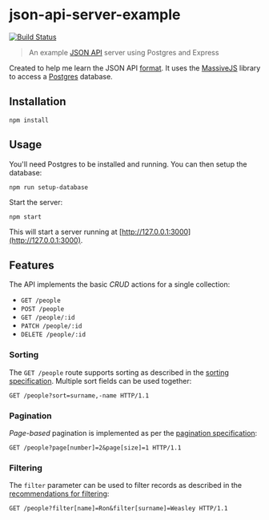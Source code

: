 # json-api-server-example

[![Build Status](https://travis-ci.org/robinjmurphy/json-api-server-example.svg?branch=master)](https://travis-ci.org/robinjmurphy/json-api-server-example)

> An example [JSON API](http://jsonapi.org/) server using Postgres and Express

Created to help me learn the JSON API [format](http://jsonapi.org/format/). It uses the [MassiveJS](https://github.com/robconery/massive-js) library to access a [Postgres](http://www.postgresql.org/) database.

## Installation

```
npm install
```

## Usage

You'll need Postgres to be installed and running. You can then setup the database:

```
npm run setup-database
```

Start the server:

```
npm start
```

This will start a server running at [http://127.0.0.1:3000](http://127.0.0.1:3000).

## Features

The API implements the basic _CRUD_ actions for a single collection:

* `GET /people`
* `POST /people`
* `GET /people/:id`
* `PATCH /people/:id`
* `DELETE /people/:id`

### Sorting

The `GET /people` route supports sorting as described in the [sorting specification](http://jsonapi.org/format/#fetching-sorting). Multiple sort fields can be used together:

```http
GET /people?sort=surname,-name HTTP/1.1
```

### Pagination

_Page-based_ pagination is implemented as per the [pagination specification](http://jsonapi.org/format/#fetching-pagination):

```http
GET /people?page[number]=2&page[size]=1 HTTP/1.1
```
### Filtering

The `filter` parameter can be used to filter records as described in the [recommendations for filtering](http://jsonapi.org/recommendations/#filtering):

```http
GET /people?filter[name]=Ron&filter[surname]=Weasley HTTP/1.1
```
